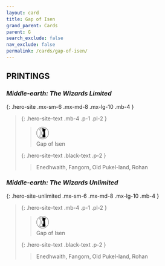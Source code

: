 ```yaml
---
layout: card
title: Gap of Isen
grand_parent: Cards
parent: G
search_exclude: false
nav_exclude: false
permalink: /cards/gap-of-isen/
---
```


## PRINTINGS


### _Middle-earth: The Wizards Limited_

{: .hero-site .mx-sm-6 .mx-md-8 .mx-lg-10 .mb-4 }
> {: .hero-site-text .mb-4 .p-1 .pl-2 }
> > <div class="card-mp"><img src="/assets/images/border-land.svg"></div>
> > <div class="character-card-name">Gap of Isen</div>
>
> {: .hero-site-text .black-text .p-2 }
> > Enedhwaith, Fangorn, Old Pukel-land, Rohan 
> 

### _Middle-earth: The Wizards Unlimited_

{: .hero-site-unlimited .mx-sm-6 .mx-md-8 .mx-lg-10 .mb-4 }
> {: .hero-site-text .mb-4 .p-1 .pl-2 }
> > <div class="card-mp"><img src="/assets/images/border-land.svg"></div>
> > <div class="character-card-name">Gap of Isen</div>
>
> {: .hero-site-text .black-text .p-2 }
> > Enedhwaith, Fangorn, Old Pukel-land, Rohan 
> 
